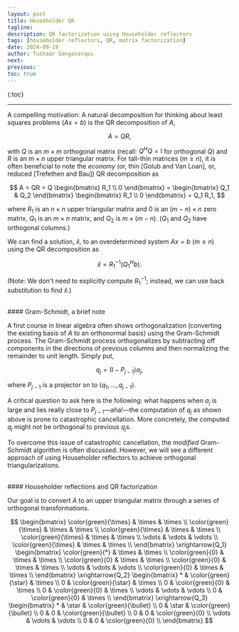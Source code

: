 ```yaml
---
layout: post
title: Householder QR
tagline: 
description: QR factorization using Householder reflectors
tags: [householder reflectors, QR, matrix factorization]
date: 2024-09-19
author: Tushaar Gangavarapu
next:
previous: 
toc: true
---
```


{:toc}

---

A compelling motivation: A natural decomposition for thinking about least 
squares problems ($Ax = b$) is the QR decomposition of $A$,

$$
A = QR,
$$

with $Q$ is an $m \times m$ orthogonal matrix (recall: $Q^H Q = \mathrm{I}$ for
orthogonal $Q$) and $R$ is an $m \times n$ upper triangular matrix. For 
tall-thin matrices ($m \geq n$), it is often beneficial to note the _economy_ 
(or, thin [Golub and Van Loan], or, reduced [Trefethen and Bau]) QR 
decomposition as

$$
A = QR = Q \begin{bmatrix}
R_1 \\
0
\end{bmatrix} = \begin{bmatrix} Q_1 & Q_2 \end{bmatrix} \begin{bmatrix}
R_1 \\
0
\end{bmatrix} = Q_1 R_1,
$$

where $R_1$ is an $n \times n$ upper triangular matrix and $0$ is an 
$(m - n) \times n$ zero matrix, $Q_1$ is an $m \times n$ matrix, and $Q_2$ is
$m \times (m - n)$. ($Q_1$ and $Q_2$ have orthogonal columns.)

We can find a solution, $\hat{x}$, to an overdetermined system $Ax = b$ 
($m \geq n$) using the QR decomposition as

$$
\hat{x} = R_1^{-1} (Q_1^H b).
$$

(Note: We don't need to explicitly compute $R_1^{-1}$; instead, we can use
back substitution to find $\hat{x}$.)

<br/>
#### Gram-Schmidt, a brief note

A first course in linear algebra often shows orthogonalization (converting the 
existing basis of $A$ to an orthonormal basis) using the Gram-Schmidt process.
The Gram-Schmidt process orthogonalizes by subtracting off components in the
directions of previous columns and then normalizing the remainder to unit 
length. Simply put,

$$
q_j = (\mathrm{I} - P_{j-1}) a_j,
$$

where $P_{j-1}$ is a projector on to $(q_1, \dotsc, q_{j-1})$.

A critical question to ask here is the following: what happens when $a_j$ is
large and lies really close to $P_{j-1}$—aha!—the computation of $q_j$ as shown
above is prone to catastrophic cancellation. More concretely, the computed $q_j$
might not be orthogonal to previous $q_j$s.

To overcome this issue of catastrophic cancellation, the _modified_ Gram-Schmidt
algorithm is often discussed. However, we will see a different approach of using
Householder reflectors to achieve orthogonal triangularizations.

<br/>
#### Householder reflections and QR factorization

Our goal is to convert $A$ to an upper triangular matrix through a series of 
orthogonal transformations.

$$
\begin{bmatrix} 
    \color{green}{\times} & \times & \times \\
    \color{green}{\times} & \times & \times \\
    \color{green}{\times} & \times & \times \\
    \color{green}{\times} & \times & \times \\
    \vdots & \vdots & \vdots \\
    \color{green}{\times} & \times & \times \\
\end{bmatrix} \xrightarrow{Q_1} \begin{bmatrix} 
    \color{green}{*} & \times & \times \\
    \color{green}{0} & \times & \times \\
    \color{green}{0} & \times & \times \\
    \color{green}{0} & \times & \times \\
    \vdots & \vdots & \vdots \\
    \color{green}{0} & \times & \times \\
\end{bmatrix} \xrightarrow{Q_2} \begin{bmatrix} 
    * & \color{green}{\star} & \times \\
    0 & \color{green}{\star} & \times \\
    0 & \color{green}{0} & \times \\
    0 & \color{green}{0} & \times \\
    \vdots & \vdots & \vdots \\
    0 & \color{green}{0} & \times \\
\end{bmatrix} \xrightarrow{Q_3} \begin{bmatrix} 
    * & \star & \color{green}{\bullet} \\
    0 & \star & \color{green}{\bullet} \\
    0 & 0 & \color{green}{\bullet} \\
    0 & 0 & \color{green}{0} \\
    \vdots & \vdots & \vdots \\
    0 & 0 & \color{green}{0} \\
\end{bmatrix}
$$
